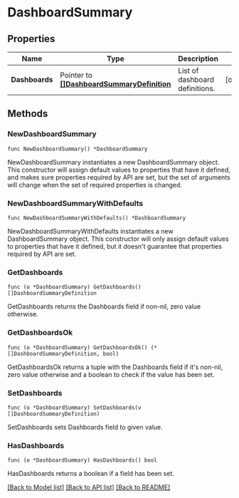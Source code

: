 # DashboardSummary

## Properties

| Name           | Type                                                                         | Description                    | Notes      |
| -------------- | ---------------------------------------------------------------------------- | ------------------------------ | ---------- |
| **Dashboards** | Pointer to [**[]DashboardSummaryDefinition**](DashboardSummaryDefinition.md) | List of dashboard definitions. | [optional] |

## Methods

### NewDashboardSummary

`func NewDashboardSummary() *DashboardSummary`

NewDashboardSummary instantiates a new DashboardSummary object.
This constructor will assign default values to properties that have it defined,
and makes sure properties required by API are set, but the set of arguments
will change when the set of required properties is changed.

### NewDashboardSummaryWithDefaults

`func NewDashboardSummaryWithDefaults() *DashboardSummary`

NewDashboardSummaryWithDefaults instantiates a new DashboardSummary object.
This constructor will only assign default values to properties that have it defined,
but it doesn't guarantee that properties required by API are set.

### GetDashboards

`func (o *DashboardSummary) GetDashboards() []DashboardSummaryDefinition`

GetDashboards returns the Dashboards field if non-nil, zero value otherwise.

### GetDashboardsOk

`func (o *DashboardSummary) GetDashboardsOk() (*[]DashboardSummaryDefinition, bool)`

GetDashboardsOk returns a tuple with the Dashboards field if it's non-nil, zero value otherwise
and a boolean to check if the value has been set.

### SetDashboards

`func (o *DashboardSummary) SetDashboards(v []DashboardSummaryDefinition)`

SetDashboards sets Dashboards field to given value.

### HasDashboards

`func (o *DashboardSummary) HasDashboards() bool`

HasDashboards returns a boolean if a field has been set.

[[Back to Model list]](../README.md#documentation-for-models) [[Back to API list]](../README.md#documentation-for-api-endpoints) [[Back to README]](../README.md)
